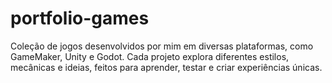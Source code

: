 # portfolio-games
Coleção de jogos desenvolvidos por mim em diversas plataformas, como GameMaker, Unity e Godot. Cada projeto explora diferentes estilos, mecânicas e ideias, feitos para aprender, testar e criar experiências únicas.
